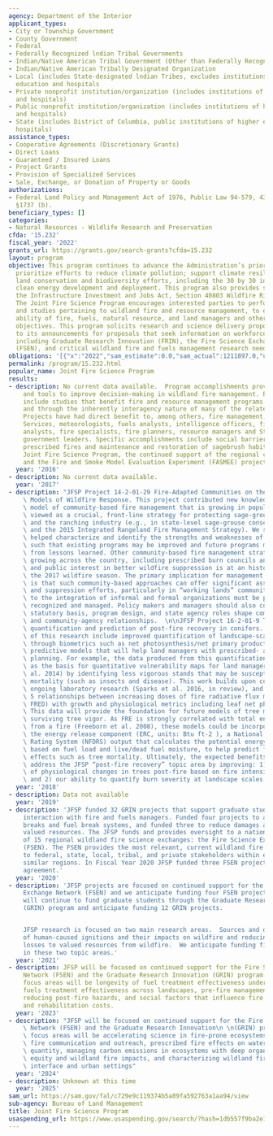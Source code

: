 ```yaml
---
agency: Department of the Interior
applicant_types:
- City or Township Government
- County Government
- Federal
- Federally Recognized lndian Tribal Governments
- Indian/Native American Tribal Government (Other than Federally Recognized)
- Indian/Native American Tribally Designated Organization
- Local (includes State-designated lndian Tribes, excludes institutions of higher
  education and hospitals
- Private nonprofit institution/organization (includes institutions of higher education
  and hospitals)
- Public nonprofit institution/organization (includes institutions of higher education
  and hospitals)
- State (includes District of Columbia, public institutions of higher education and
  hospitals)
assistance_types:
- Cooperative Agreements (Discretionary Grants)
- Direct Loans
- Guaranteed / Insured Loans
- Project Grants
- Provision of Specialized Services
- Sale, Exchange, or Donation of Property or Goods
authorizations:
- Federal Land Policy and Management Act of 1976, Public Law 94-579, 43 U.S.C. &sect;
  §1737 (b).
beneficiary_types: []
categories:
- Natural Resources - Wildlife Research and Preservation
cfda: '15.232'
fiscal_year: '2022'
grants_url: https://grants.gov/search-grants?cfda=15.232
layout: program
objective: This program continues to advance the Administration’s priorities to to
  prioritize efforts to reduce climate pollution; support climate resilience; support
  land conservation and biodiversity efforts, including the 30 by 30 initiative; maximize
  clean energy development and deployment. This program also provides support under
  the Infrastructure Investment and Jobs Act, Section 40803 Wildfire Risk Reduction.
  The Joint Fire Science Program encourages interested parties to perform research
  and studies pertaining to wildland fire and resource management, to enhance decision-making
  ability of fire, fuels, natural resource, and land managers and others to meet management
  objectives. This program solicits research and science delivery proposals that respond
  to its announcements for proposals that seek information on workforce development
  including Graduate Research Innovation (FRIN), the Fire Science Exchange Network
  (FSEN), and critical wildland fire and fuels management research needs.
obligations: '[{"x":"2022","sam_estimate":0.0,"sam_actual":1211897.0,"usa_spending_actual":1677054.02},{"x":"2023","sam_estimate":0.0,"sam_actual":13294678.0,"usa_spending_actual":12878685.15},{"x":"2024","sam_estimate":9137362.0,"sam_actual":0.0,"usa_spending_actual":8481146.58}]'
permalink: /program/15.232.html
popular_name: Joint Fire Science Program
results:
- description: No current data available.  Program accomplishments provided new information
    and tools to improve decision-making in wildland fire management. Program accomplishments
    include studies that benefit fire and resource management programs both directly
    and through the inherently interagency nature of many of the related projects.
    Projects have had direct benefit to, among others, fire management, Predictive
    Services, meteorologists, fuels analysts, intelligence officers, fire behavior
    analysts, fire specialists, fire planners, resource managers and State and local
    government leaders. Specific accomplishments include social barriers to implement
    prescribed fires and maintenance and restoration of sagebrush habitat. For the
    Joint Fire Science Program, the continued support of the regional consortia projects
    and the Fire and Smoke Model Evaluation Experiment (FASMEE) project.
  year: '2016'
- description: No current data available.
  year: '2017'
- description: "JFSP Project 14-2-01-29 Fire-Adapted Communities on the Range: Alternative\
    \ Models of Wildfire Response. This project contributed new knowledge about a\
    \ model of community-based fire management that is growing in popularity and increasingly\
    \ viewed as a crucial, front-line strategy for protecting sage-grouse habitat\
    \ and the ranching industry (e.g., in state-level sage-grouse conservation efforts\
    \ and the 2015 Integrated Rangeland Fire Management Strategy). We successfully\
    \ helped characterize and identify the strengths and weaknesses of the RFPA model\
    \ such that existing programs may be improved and future programs may benefit\
    \ from lessons learned. Other community-based fire management strategies are also\
    \ growing across the country, including prescribed burn councils and associations,\
    \ and public interest in better wildfire suppression is at an historic high following\
    \ the 2017 wildfire season. The primary implication for management and practice\
    \ is that such community-based approaches can offer significant assets to mitigation\
    \ and suppression efforts, particularly in “working lands” communities, but challenges\
    \ to the integration of informal and formal organizations must be proactively\
    \ recognized and managed. Policy makers and managers should also consider how\
    \ statutory basis, program design, and state agency roles shape community participation\
    \ and community-agency relationships.  \n\nJFSP Project 16-2-01-9 Towards improved\
    \ quantification and prediction of post-fire recovery in conifers. The benefits\
    \ of this research include improved quantification of landscape-scale burn severity\
    \ through biometrics such as net photosynthesis/net primary productivity, and\
    \ predictive models that will help land managers with prescribed- and wild-fire\
    \ planning. For example, the data produced from this quantification could serve\
    \ as the basis for quantitative vulnerability maps for land managers (Smith et\
    \ al. 2014) by identifying less vigorous stands that may be susceptible to secondary\
    \ mortality (such as insects and disease). This work builds upon completed and\
    \ ongoing laboratory research (Sparks et al. 2016, in review), and investigates\
    \ 5 relationships between increasing doses of fire radiative flux metrics (FRFD,\
    \ FRED) with growth and physiological metrics including leaf net photosynthesis.\
    \ This data will provide the foundation for future models of tree mortality and\
    \ surviving tree vigor. As FRE is strongly correlated with total energy release\
    \ from a fire (Freeborn et al. 2008), these models could be incorporated with\
    \ the energy release component (ERC, units: Btu ft-2 ), a National Fire Danger\
    \ Rating System (NFDRS) output that calculates the potential energy per unit area\
    \ based on fuel load and live/dead fuel moisture, to help predict future fire\
    \ effects such as tree mortality. Ultimately, the expected benefits will help\
    \ address the JFSP “post-fire recovery” topic area by improving: 1) our understanding\
    \ of physiological changes in trees post-fire based on fire intensity metrics,\
    \ and 2) our ability to quantify burn severity at landscape scales."
  year: '2018'
- description: Data not available
  year: '2019'
- description: 'JFSP funded 32 GRIN projects that support graduate students to enhance
    interaction with fire and fuels managers. Funded four projects to assess fuel
    breaks and fuel break systems, and funded three to reduce damages and losses to
    valued resources. The JFSP funds and provides oversight to a national collaborative
    of 15 regional wildland fire science exchanges: the Fire Science Exchange Network
    (FSEN). The FSEN provides the most relevant, current wildland fire science information
    to federal, state, local, tribal, and private stakeholders within ecologically
    similar regions. In Fiscal Year 2020 JFSP funded three FSEN projects via cooperative
    agreement.'
  year: '2020'
- description: 'JFSP projects are focused on continued support for the Fire Science
    Exchange Network (FSEN) and we anticipate funding four FSEN projects. The program
    will continue to fund graduate students through the Graduate Research Innovation
    (GRIN) program and anticipate funding 12 GRIN projects.


    JFSP research is focused on two main research areas.  Sources and distribution
    of human-caused ignitions and their impacts on wildfire and reducing damages and
    losses to valued resources from wildfire.  We anticipate funding five proposals
    in these two topic areas.'
  year: '2021'
- description: JFSP will be focused on continued support for the Fire Science Exchange
    Network (FSEN) and the Graduate Research Innovation (GRIN) program.  Research
    focus areas will be longevity of fuel treatment effectiveness under climate change,
    fuels treatment effectiveness across landscapes, pre-fire management actions for
    reducing post-fire hazards, and social factors that influence fire suppression
    and rehabilitation costs.
  year: '2023'
- description: "JFSP will be focused on continued support for the Fire Science Exchange\
    \ Network (FSEN) and the Graduate Research Innovation\n \n(GRIN) program. Research\
    \ focus areas will be accelerating science in fire-prone ecosystems, effective\
    \ fire communication and outreach, prescribed fire effects on water quality and\
    \ quantity, managing carbon emissions in ecosystems with deep organic soils, Social\
    \ equity and wildland fire impacts, and characterizing wildland fire risk in wildland-urban\
    \ interface and urban settings"
  year: '2024'
- description: Unknown at this time
  year: '2025'
sam_url: https://sam.gov/fal/c729e9c119374b5a89fa592763a1aa94/view
sub-agency: Bureau of Land Management
title: Joint Fire Science Program
usaspending_url: https://www.usaspending.gov/search/?hash=1db557f9ba2e13baddd79966f22277ec
---
```

